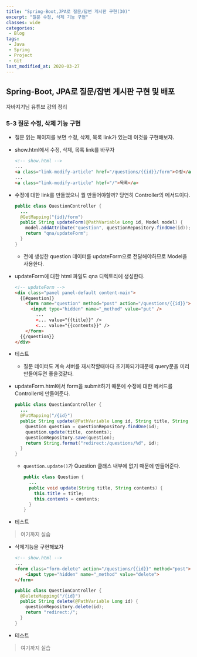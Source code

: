 ```yaml
---
title: "Spring-Boot,JPA로 질문/답변 게시판 구현(30)"
excerpt: "질문 수정, 삭제 기능 구현"
classes: wide
categories:
 - Blog
tags:
 - Java
 - Spring
 - Project
 - Git
last_modified_at: 2020-03-27
---
```




## Spring-Boot, JPA로 질문/잡변 게시판 구현 및 배포

자바지기님 유튜브 강의 정리

### 5-3 질문 수정, 삭제 기능 구현

* 질문 읽는 페이지를 보면 수정, 삭제, 목록 link가 있는데 이것을 구현해보자.

* show.html에서 수정, 삭제, 목록 link를 바꾸자

  ```html
  <!-- show.html -->
  ...
  <a class="link-modify-article" href="/questions/{{id}}/form">수정</a>
  ...
  <a class="link-modify-article" htef="/">목록</a>
  ```

* 수정에 대한 link를 만들었으니 뭘 만들어야할까? 당연히 Controller의 메서드이다.

  ```java
  public class QuestionController {
    ...
    @GetMapping("{id}/form")
    public String updateForm(@PathVariable Long id, Model model) {
      model.addAttribute("question", questionRepository.findOne(id));
      return "qna/updateForm";
    }
  }
  ```

  * 전에 생성한 question 데이터를 updateForm으로 전달해야하므로 Model을 사용한다.

* updateForm에 대한 html 파일도 qna 디렉토리에 생성한다.

  ```html
  <!-- updateForm -->
  <div class="panel panel-default content-main">
    {[#question]}
      <form name="question" method="post" action="/questions/{{id}}">
        <input type="hidden" name="_method" value="put" />
          ...
          <... value="{{title}}" />
          <... value="{{contents}}" />
      </form>
    {{/question}}
  </div>
  ```

* 테스트

  * 질문 데이터도 계속 서버를 재시작할때마다 초기화되기때문에 query문을 미리 만들어두면 좋을것같다.

* updateForm.html에서 form을 submit하기 때문에 수정에 대한 메서드를 Controller에 만들어준다.

  ```java
  public class QuestionController {
    ...
    @PutMapping("/{id}")
    public String update(@PathVariable Long id, String title, String contents) {
      Question question = questionRepository.findOne(id);
      question.update(title, contents);
      questionRepository.save(question);
      return String.format("redirect:/questions/%d", id);
    }
  }
  ```

  * `question.update()`가 Question 클래스 내부에 없기 때문에 만들어준다.

    ```java
    public class Question {
      ...
      public void update(String title, String contents) {
        this.title = title;
        this.contents = contents;
      }
    }
    ```

* 테스트

> 여기까지 실습

* 삭제기능을 구현해보자

  ```html
  <!-- show.html -->
  ...
  <form class="form-delete" action="/questions/{{id}}" method="post">
      <input type="hidden" name="_method" value="delete">
  </form>
  ```

  ```java
  public class QuestionController {
    @DeleteMapping("/{id}")
    public String delete(@PathVariable Long id) {
      questionRepository.delete(id);
      return "redirect:/";
    }
  }
  ```

* 테스트

> 여기까지 실습